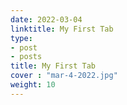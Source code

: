 ```yaml
---
date: 2022-03-04
linktitle: My First Tab
type:
- post
- posts
title: My First Tab
cover : "mar-4-2022.jpg"
weight: 10
---
```

